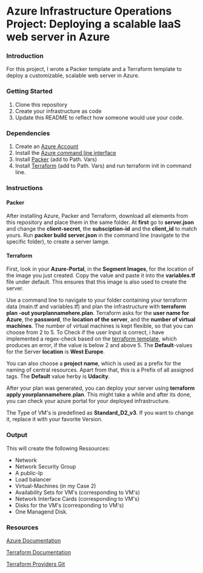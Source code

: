 # Azure Infrastructure Operations Project: Deploying a scalable IaaS web server in Azure

### Introduction

For this project, I wrote a Packer template and a Terraform template to deploy a customizable, scalable web server in Azure.

### Getting Started

1. Clone this repository
2. Create your infrastructure as code
3. Update this README to reflect how someone would use your code.

### Dependencies

1. Create an [Azure Account](https://portal.azure.com/)
2. Install the [Azure command line interface](https://docs.microsoft.com/en-us/cli/azure/install-azure-cli?view=azure-cli-latest)
3. Install [Packer](https://www.packer.io/downloads) (add to Path. Vars)
4. Install [Terraform](https://www.terraform.io/downloads.html) (add to Path. Vars) and run terraform init in command line.

### Instructions

#### Packer 

After installing Azure, Packer and Terraform, download all elements from this repository and place them in the same folder. At **first** go to **server.json** and change the **client-secret**, the **subsciption-id** and the **client_id** to match yours.  Run **packer build server.json** in the command line (navigate to the specific folder), to create a server Iamge. 

#### Terraform 

First, look in your **Azure-Portal**, in the **Segment Images**, for the location of the image you just created.  Copy the value and paste it into the **variables.tf** file under default. This ensures that this image is also used to create the server.   

Use a command line to navigate to your folder containing your terraform data (main.tf and variables.tf) and plan the infrastructure with **terraform plan -out yourplannamehere.plan**. Terraform asks for the **user name for Azure**, the **password**, the **location of the server**, and the **number of virtual machines**. The number of virtual machines is kept flexible, so that you can choose from $2$ to $5$. To Check if the user Input is correct, i have implemented a regex-check based on the [terraform template](https://www.terraform.io/docs/configuration/expressions.html), which produces an error, if the value is below 2 and above 5. The **Default**-values for the Server **location** is **West Europe**. 

You can also choose a **project name**, which is used as a prefix for the naming of central resources.  Apart from that, this is a Prefix of all assigned tags. The **Default** value herby is **Udacity**. 

After your plan was generated, you can deploy your server using **terraform apply yourplannamehere.plan**. This might take a while and after its done, you can check your azure portal for your deployed infrastructure. 

The Type of VM's is predefined as **Standard_D2_v3**. If you want to change it, replace it with your favorite Version. 

### Output 

This will create the following Ressources: 

+ Network
+ Network Security Group 
+ A public-Ip
+ Load balancer
+ Virtual-Machines (in my Case 2)
+ Availability Sets for VM's (corresponding to VM's)
+ Network Interface Cards (corresponding to VM's)
+ Disks for the VM's (corresponding to VM's)
+ One Managend Disk. 

### Resources 

[Azure Documentation](https://docs.microsoft.com/de-de/azure/?product=featured)

[Terraform Documentation](https://www.terraform.io/docs/index.html)

[Terraform Providers Git](https://github.com/terraform-providers)





